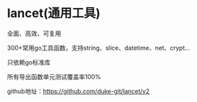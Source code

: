 # lancet(通用工具)

全面、高效、可复用

300+常用go工具函数，支持string、slice、datetime、net、crypt...

只依赖go标准库

所有导出函数单元测试覆盖率100%

github地址：https://github.com/duke-git/lancet/v2

